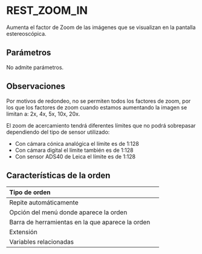 # REST\_ZOOM\_IN

Aumenta el factor de Zoom de las imágenes que se visualizan en la pantalla estereoscópica.

## Parámetros

No admite parámetros.

## Observaciones

Por motivos de redondeo, no se permiten todos los factores de zoom, por los que los factores de zoom cuando estamos aumentando la imagen se limitan a: 2x, 4x, 5x, 10x, 20x.

El zoom de acercamiento tendrá diferentes límites que no podrá sobrepasar dependiendo del tipo de sensor utilizado:

* Con cámara cónica analógica el límite es de 1:128
* Con cámara digital el límite también es de 1:128
* Con sensor ADS40 de Leica el límite es de 1:128

## Características de la orden

| Tipo de orden |  |
| :--- | :--- |
| Repite automáticamente |  |
| Opción del menú donde aparece la orden |  |
| Barra de herramientas en la que aparece la orden |  |
| Extensión |  |
| Variables relacionadas |  |

